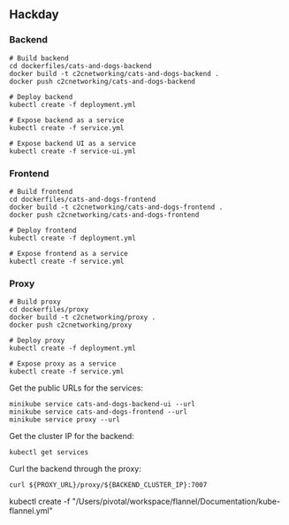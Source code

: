 ## Hackday


### Backend

```
# Build backend
cd dockerfiles/cats-and-dogs-backend
docker build -t c2cnetworking/cats-and-dogs-backend .
docker push c2cnetworking/cats-and-dogs-backend

# Deploy backend
kubectl create -f deployment.yml

# Expose backend as a service
kubectl create -f service.yml

# Expose backend UI as a service
kubectl create -f service-ui.yml
```

### Frontend

```
# Build frontend
cd dockerfiles/cats-and-dogs-frontend
docker build -t c2cnetworking/cats-and-dogs-frontend .
docker push c2cnetworking/cats-and-dogs-frontend

# Deploy frontend
kubectl create -f deployment.yml

# Expose frontend as a service
kubectl create -f service.yml
```

### Proxy

```
# Build proxy
cd dockerfiles/proxy
docker build -t c2cnetworking/proxy .
docker push c2cnetworking/proxy

# Deploy proxy
kubectl create -f deployment.yml

# Expose proxy as a service
kubectl create -f service.yml
```


Get the public URLs for the services:
```
minikube service cats-and-dogs-backend-ui --url
minikube service cats-and-dogs-frontend --url
minikube service proxy --url
```

Get the cluster IP for the backend:
```
kubectl get services
```

Curl the backend through the proxy:
```
curl ${PROXY_URL}/proxy/${BACKEND_CLUSTER_IP}:7007
```

kubectl create -f "/Users/pivotal/workspace/flannel/Documentation/kube-flannel.yml"


